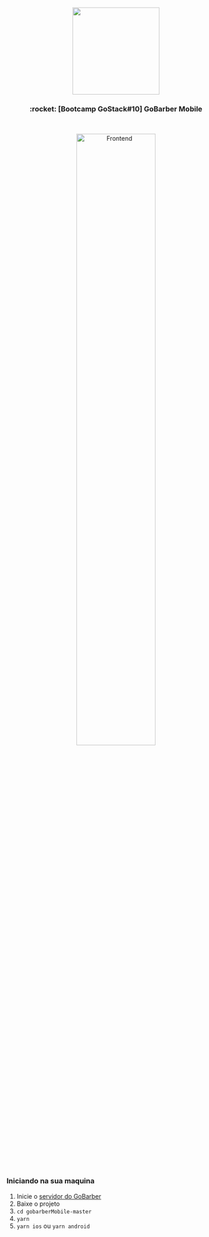 <h1 align="center">
  <img src="https://camo.githubusercontent.com/8c13dc2618dbd7f76d1d574350b98fdee1335ce5/68747470733a2f2f726f636b6574736561742d63646e2e73332d73612d656173742d312e616d617a6f6e6177732e636f6d2f626f6f7463616d702d6865616465722e706e67" width="200px" />
</h1>

<h3 align="center">
  :rocket: [Bootcamp GoStack#10] GoBarber Mobile
</h3>

<br>

<p align="center">
  <img alt="Frontend" src="https://lh3.googleusercontent.com/fife/ABSRlIrcnRGx89GQ3tzcQMBD-kwH2H5XvfXD4uGxyr_zmrIf8v0JgU9OFWrIuNcniWsHde36Trie6MK2um19HumXxMa-O_73d6-8X2X-F9i4pV0CGj78snWffPf2txXxHUCfBpJmjcfn33raIzcJYXGl18Wupn3DTnFjcPp4CsT5LccSlJ9JKpegM6eFjRvsBKmwW33C8XUaBOhsHtOX9eto77PWEzps8PCFdmdHz5oz1WkzAlixxRP-Ij1DLRCCKjJZ4jf0DELIqmKUXF-1clSKkO_yW-7zV9un4UexHlvEALi3foE2gSv3vWjk48AwgWUWxwB-XZrT7TD9okSy9SONnUnAJwetYjmZNP2gMAjX_NJ4XE2egIi2gQVgWFvW7ymh9CkhSV6c7QSMxFNU6BtRqqv7tR9TdrvgBA4wVQ4iZJ_94LQvasn-JOTXY9y4gm9SVTD6qtf5ThrdAKL1KyaGV2DTzyhikLsCLJiMxZr5viXyMdU9J_paPXfKywa0zoE0y7OL3XLWZ2qwmjLov2HzHwIEIVkF2G_f4oBu-UVhUyASzRSfAmvbEOL8pB-ZbyuKEhubUealFBzP0eQbJHuHnrqxv1KTx9t-1GLGew1WhZpjB5GPTwdYwgkdsrLf6VxKH3w1tWpAdxXT7IXRdrUBfeMP9SgE-2dogoH1aTb96QDxjthavnpTWHvmx46QUVgyQ4r9lwcwYFEfjyXsWUBya9CArZnCbtcVuQ=w1440-h796-ft" width="60%">
</p>

<br>

### Iniciando na sua maquina
1. Inicie o [servidor do GoBarber](https://github.com/peguimasid/GoBarber-backend-pt2)
2. Baixe o projeto
3. `cd gobarberMobile-master`
4. `yarn`
5. `yarn ios` ou `yarn android`
